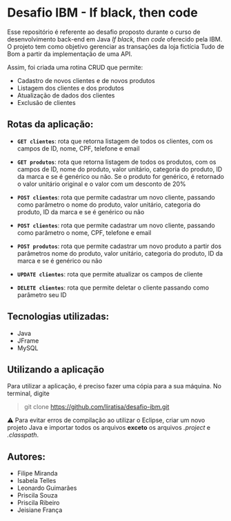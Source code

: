 # Desafio IBM - If black, then code
Esse repositório é referente ao desafio proposto durante o curso de desenvolvimento back-end em Java _If black, then code_ oferecido pela IBM. O projeto tem como objetivo gerenciar as transações da loja fictícia Tudo de Bom a partir da implementação de uma API. 

Assim, foi criada uma rotina CRUD que permite:
- Cadastro de novos clientes e de novos produtos
- Listagem dos clientes e dos produtos
- Atualização de dados dos clientes
- Exclusão de clientes

## Rotas da aplicação:
- **`GET clientes`**: rota que retorna listagem de todos os clientes, com os campos de ID, nome, CPF, telefone e email

- **`GET produtos`**: rota que retorna listagem de todos os produtos, com os campos de ID, nome do produto, valor unitário, categoria do produto, ID da marca e se é genérico ou não. Se o produto for genérico, é retornado o valor unitário original e o valor com um desconto de 20%

- **`POST clientes`**: rota que permite cadastrar um novo cliente, passando como parâmetro o nome do produto, valor unitário, categoria do produto, ID da marca e se é genérico ou não

- **`POST clientes`**: rota que permite cadastrar um novo cliente, passando como parâmetro o nome, CPF, telefone e email

- **`POST produtos`**: rota que permite cadastrar um novo produto a partir dos parâmetros nome do produto, valor unitário, categoria do produto, ID da marca e se é genérico ou não

- **`UPDATE clientes`**: rota que permite atualizar os campos de cliente

- **`DELETE clientes`**: rota que permite deletar o cliente passando como parâmetro seu ID

## Tecnologias utilizadas:
- Java
- JFrame
- MySQL

## Utilizando a aplicação

Para utilizar a aplicação, é preciso fazer uma cópia para a sua máquina. No terminal, digite

> git clone https://github.com/liratisa/desafio-ibm.git

⚠️ Para evitar erros de compilação ao utilizar o Eclipse, criar um novo projeto Java e importar todos os arquivos **exceto** os arquivos _.project_ e _.classpath_. 

## Autores:
- Filipe Miranda
- Isabela Telles
- Leonardo Guimarães
- Priscila Souza
- Priscila Ribeiro
- Jeisiane França
